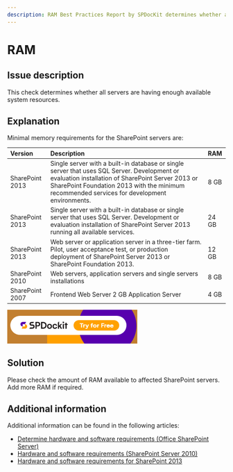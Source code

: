 ```yaml
---
description: RAM Best Practices Report by SPDocKit determines whether all servers are having enough available system resources.
---
```


# RAM

## Issue description

This check determines whether all servers are having enough available system resources.

## Explanation

Minimal memory requirements for the SharePoint servers are:

| Version | Description | RAM |
| :--- | :--- | :--- |
| SharePoint 2013 | Single server with a built-in database or single server that uses SQL Server. Development or evaluation installation of SharePoint Server 2013 or SharePoint Foundation 2013 with the minimum recommended services for development environments. | 8 GB |
| SharePoint 2013 | Single server with a built-in database or single server that uses SQL Server. Development or evaluation installation of SharePoint Server 2013 running all available services. | 24 GB |
| SharePoint 2013 | Web server or application server in a three-tier farm. Pilot, user acceptance test, or production deployment of SharePoint Server 2013 or SharePoint Foundation 2013. | 12 GB |
| SharePoint 2010 | Web servers, application servers and single servers installations | 8 GB |
| SharePoint 2007 | Frontend Web Server    2 GB Application Server | 4 GB |

[![Download SPDocKit](../.gitbook/assets/spdockit-download.png)](http://bit.ly/2US0Zna)

## Solution

Please check the amount of RAM available to affected SharePoint servers. Add more RAM if required.

## Additional information

Additional information can be found in the following articles:

* [Determine hardware and software requirements \(Office SharePoint Server\)](https://technet.microsoft.com/en-US/library/cc262485%28v=office.12%29.aspx)
* [Hardware and software requirements \(SharePoint Server 2010\)](https://technet.microsoft.com/en-us/library/cc262485%28office.14%29.aspx)
* [Hardware and software requirements for SharePoint 2013](https://technet.microsoft.com/en-US/library/cc262485.aspx)

